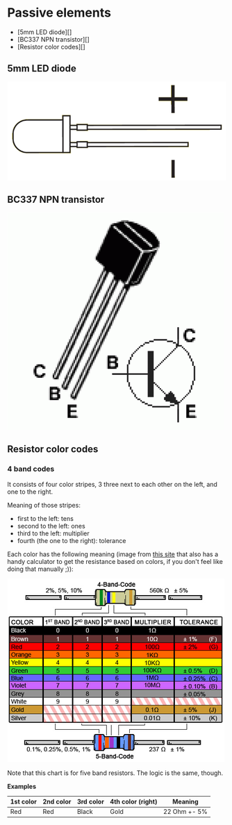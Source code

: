 # Passive elements

- [5mm LED diode][]
- [BC337 NPN transistor][]
- [Resistor color codes][]

## 5mm LED diode

![LED diode](./led_diode.png)

## BC337 NPN transistor

![BC337](./bc337.gif)

## Resistor color codes

### 4 band codes

It consists of four color stripes, 3 three next to each other on the left, and one to the right.

Meaning of those stripes:
  - first to the left: tens
  - second to the left: ones
  - third to the left: multiplier
  - fourth (the one to the right): tolerance

Each color has the following meaning (image from [this site](http://www.digikey.com/en/resources/conversion-calculators/conversion-calculator-resistor-color-code-4-band) that also has a handy calculator to get the resistance based on colors, if you don't feel like doing that manually ;)):

![Resistor color chart](./resistor-color-chart.jpg)

Note that this chart is for five band resistors. The logic is the same, though.

**Examples**

| 1st color | 2nd color | 3rd color | 4th color (right) | Meaning      |
|-----------|-----------|-----------|-------------------|--------------|
| Red       | Red       | Black     | Gold              | 22 Ohm +- 5% |
